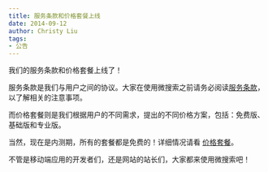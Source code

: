 ```yaml
---
title: 服务条款和价格套餐上线
date: 2014-09-12
author: Christy Liu
tags:
- 公告
---
```

我们的服务条款和价格套餐上线了！

服务条款是我们与用户之间的协议。大家在使用微搜索之前请务必阅读[服务条款](http://tinysou.com/terms.html)，以了解相关的注意事项。

而价格套餐则是我们根据用户的不同需求，提出的不同价格方案，包括：免费版、基础版和专业版。

当然，现在是内测期，所有的套餐都是免费的！详细情况请看 [价格套餐](http://tinysou.com/plan.html)。

不管是移动端应用的开发者们，还是网站的站长们，大家都来使用微搜索吧！

